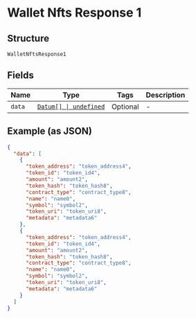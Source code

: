 
# Wallet Nfts Response 1

## Structure

`WalletNftsResponse1`

## Fields

| Name | Type | Tags | Description |
|  --- | --- | --- | --- |
| `data` | [`Datum[] \| undefined`](../../doc/models/datum.md) | Optional | - |

## Example (as JSON)

```json
{
  "data": [
    {
      "token_address": "token_address4",
      "token_id": "token_id4",
      "amount": "amount2",
      "token_hash": "token_hash8",
      "contract_type": "contract_type8",
      "name": "name0",
      "symbol": "symbol2",
      "token_uri": "token_uri8",
      "metadata": "metadata6"
    },
    {
      "token_address": "token_address4",
      "token_id": "token_id4",
      "amount": "amount2",
      "token_hash": "token_hash8",
      "contract_type": "contract_type8",
      "name": "name0",
      "symbol": "symbol2",
      "token_uri": "token_uri8",
      "metadata": "metadata6"
    }
  ]
}
```

